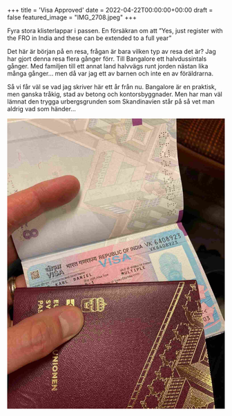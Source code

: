 +++
title = 'Visa Approved'
date = 2022-04-22T00:00:00+00:00
draft = false
featured_image = "IMG_2708.jpeg"
+++



 Fyra stora klisterlappar i passen. En försäkran om att ”Yes, just register with the FRO in India and these can be extended to a full year”
 



 Det här är början på en resa, frågan är bara vilken typ av resa det är? Jag har gjort denna resa flera gånger förr. Till Bangalore ett halvdussintals gånger. Med familjen till ett annat land halvvägs runt jorden nästan lika många gånger… men då var jag ett av barnen och inte en av föräldrarna.
 



 Så vi får väl se vad jag skriver här ett år från nu. Bangalore är en praktisk, men ganska tråkig, stad av betong och kontorsbyggnader. Men har man väl lämnat den trygga urbergsgrunden som Skandinavien står på så vet man aldrig vad som händer…
 



![](IMG_2708.jpeg)


